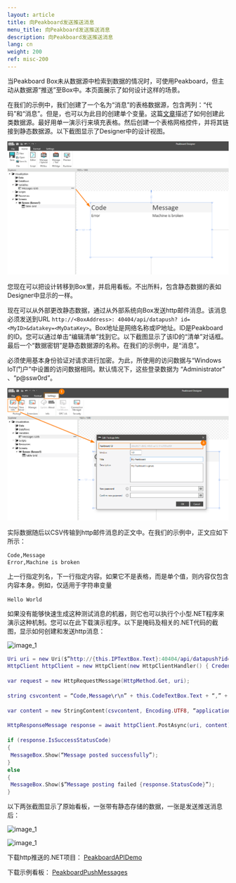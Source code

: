 ```yaml
---
layout: article
title: 向Peakboard发送推送消息
menu_title: 向Peakboard发送推送消息
description: 向Peakboard发送推送消息
lang: cn
weight: 200
ref: misc-200
---
```


当Peakboard Box未从数据源中检索到数据的情况时，可使用Peakboard，但主动从数据源“推送”至Box中。本页面展示了如何设计这样的场景。

在我们的示例中，我们创建了一个名为“消息”的表格数据源，包含两列：“代码”和“消息”。但是，也可以为此目的创建单个变量。这篇[文章](/data_sources/01-cn-variables.html)描述了如何创建此类数据源。最好用单一演示行来填充表格。然后创建一个表格网格控件，并将其链接到静态数据源。以下截图显示了Designer中的设计视图。


![image_1](/assets/images/misc/push/MiscPushMessage01.png)

您现在可以把设计转移到Box里，并启用看板。不出所料，包含静态数据的表如Designer中显示的一样。

现在可以从外部更改静态数据，通过从外部系统向Box发送http邮件消息。该消息必须发送到URL `http://<BoxAddress>: 40404/api/datapush? id=<MyID>&datakey=<MyDataKey>`。Box地址是网络名称或IP地址。ID是Peakboard的ID。您可以通过单击“编辑清单”找到它。以下截图显示了该ID的“清单”对话框。最后一个“数据密钥”是静态数据源的名称。在我们的示例中，是“消息”。

必须使用基本身份验证对请求进行加密。为此，所使用的访问数据与“Windows IoT门户”中设置的访问数据相同。默认情况下，这些登录数据为 “Administrator” 、“p@ssw0rd”。

![image_1](/assets/images/misc/push/MiscPushMessage02.png)

实际数据随后以CSV传输到http邮件消息的正文中。在我们的示例中，正文应如下所示：

```
Code,Message
Error,Machine is broken
```

上一行指定列名，下一行指定内容。如果它不是表格，而是单个值，则内容仅包含内容本身。例如，仅适用于字符串变量

`Hello World`

如果没有能够快速生成这种测试消息的机器，则它也可以执行个小型.NET程序来演示这种机制。您可以在此下载演示程序。以下是掩码及相关的.NET代码的截图，显示如何创建和发送http消息：

![image_1](/assets/images/misc/push/MiscPushMessage03.png)

```Lua
Uri uri = new Uri($”http://{this.IPTextBox.Text}:40404/api/datapush?id={this.IdTextBox.Text}&datakey=messages”);
HttpClient httpClient = new HttpClient(new HttpClientHandler() { Credentials = new NetworkCredential(this.UserTextBox.Text, this.PasswordTextBox.Password) });

var request = new HttpRequestMessage(HttpMethod.Get, uri);

string csvcontent = “Code,Message\r\n” + this.CodeTextBox.Text + “,” + this.MessageTextBox.Text;

var content = new StringContent(csvcontent, Encoding.UTF8, “application/csv”);

HttpResponseMessage response = await httpClient.PostAsync(uri, content);

if (response.IsSuccessStatusCode)
{
 MessageBox.Show(“Message posted successfully”);
}
else
{
 MessageBox.Show($”Message posting failed {response.StatusCode}”);
}

```
以下两张截图显示了原始看板，一张带有静态存储的数据，一张是发送推送消息后：

![image_1](/assets/images/misc/push/MiscPushMessage04.jpg)

![image_1](/assets/images/misc/push/MiscPushMessage05.jpg)

下载http推送的.NET项目：
[PeakboardAPIDemo](https://github.com/Peakboard/CoolStuff/raw/master/Help%20Files/Push%20Messages/PeakboardAPIDemo.zip)

下载示例看板：
[PeakboardPushMessages](https://github.com/Peakboard/CoolStuff/raw/master/Help%20Files/Push%20Messages/PeakboardPushMessages.pbmx)
